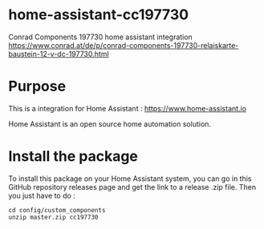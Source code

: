 # home-assistant-cc197730
Conrad Components 197730 home assistant integration
https://www.conrad.at/de/p/conrad-components-197730-relaiskarte-baustein-12-v-dc-197730.html

# Purpose

This is a integration for Home Assistant : https://www.home-assistant.io

Home Assistant is an open source home automation solution.

# Install the package

To install this package on your Home Assistant system, you can go in this GitHub repository releases page and get the link to a release .zip file. Then you just have to do :

    cd config/custom_components
    unzip master.zip cc197730


